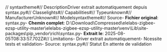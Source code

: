 // syntaxtheme#// DescriptionDriver extrait automatiquement depuis syntax.py#// Classelights#// Capabilities#// Typeunknown#// ManufacturerUnknown#// Modelsyntaxtheme#// Source- **Fichier original**: syntax.py- **Chemin complet**: D:\Download\Compressed\elelabs-zigbee-ezsp-utility-master\elelabs-zigbee-ezsp-utility-master\venv\Lib\site-packages\pip\_vendor\rich\syntax.py- **Extrait le**: 2025-08-05T08:33:57.702Z#// Limitations- Driver extrait automatiquement- Ncessite tests et validation- Source: syntax.py#// Statut En attente de validation